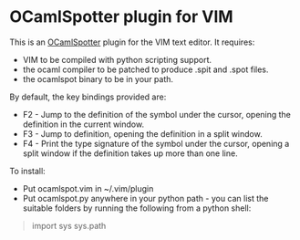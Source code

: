 OCamlSpotter plugin for VIM
===========================

This is an [OCamlSpotter](http://jun.furuse.info/hacks/ocamlspotter) plugin for the VIM text editor. It requires:

* VIM to be compiled with python scripting support.
* the ocaml compiler to be patched to produce .spit and .spot files.
* the ocamlspot binary to be in your path.

By default, the key bindings provided are:

* F2 - Jump to the definition of the symbol under the cursor, opening the definition in the current window.
* F3 - Jump to definition, opening the definition in a split window.
* F4 - Print the type signature of the symbol under the cursor, opening a split window if the definition takes up more than one line.

To install:

* Put ocamlspot.vim in ~/.vim/plugin
* Put ocamlspot.py anywhere in your python path - you can list the suitable folders by running the following from a python shell:
> import sys
> sys.path
